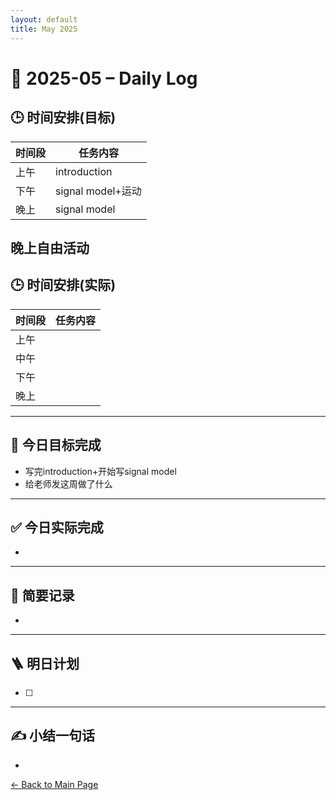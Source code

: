 ```yaml
---
layout: default
title: May 2025
---
```


# 📅 2025-05 – Daily Log

## 🕒 时间安排(目标)

| 时间段 | 任务内容 |
|--------|----------| 
| 上午 | introduction  | 
| 下午 |  signal model+运动 |
| 晚上 |  signal model |

晚上自由活动
---
## 🕒 时间安排(实际)

| 时间段 | 任务内容 |
|--------|----------| 
| 上午 |   |
| 中午 |   |
| 下午 |   | 
| 晚上 |   |



---
## 🎯 今日目标完成

- 写完introduction+开始写signal model
- 给老师发这周做了什么

---
## ✅ 今日实际完成

- 
---

## 🧠 简要记录

- 


---

## 🪜 明日计划
- [ ] 



---

## ✍️ 小结一句话
- 
[← Back to Main Page](/index.md)
 
